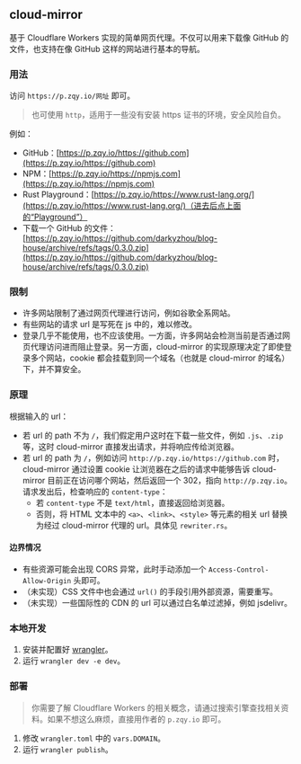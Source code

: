 ## cloud-mirror

基于 Cloudflare Workers 实现的简单网页代理。不仅可以用来下载像 GitHub 的文件，也支持在像 GitHub 这样的网站进行基本的导航。

### 用法

访问 `https://p.zqy.io/网址` 即可。

> 也可使用 `http`，适用于一些没有安装 https 证书的环境，安全风险自负。

例如：

- GitHub：[https://p.zqy.io/https://github.com](https://p.zqy.io/https://github.com)
- NPM：[https://p.zqy.io/https://npmjs.com](https://p.zqy.io/https://npmjs.com)
- Rust Playground：[https://p.zqy.io/https://www.rust-lang.org/](https://p.zqy.io/https://www.rust-lang.org/)（进去后点上面的“Playground”）
- 下载一个 GitHub 的文件：[https://p.zqy.io/https://github.com/darkyzhou/blog-house/archive/refs/tags/0.3.0.zip](https://p.zqy.io/https://github.com/darkyzhou/blog-house/archive/refs/tags/0.3.0.zip)

### 限制

- 许多网站限制了通过网页代理进行访问，例如谷歌全系网站。
- 有些网站的请求 url 是写死在 js 中的，难以修改。
- 登录几乎不能使用，也不应该使用。一方面，许多网站会检测当前是否通过网页代理访问进而阻止登录。另一方面，cloud-mirror 的实现原理决定了即使登录多个网站，cookie 都会挂载到同一个域名（也就是 cloud-mirror 的域名）下，并不算安全。

### 原理

根据输入的 url：

- 若 url 的 path 不为 `/`，我们假定用户这时在下载一些文件，例如 `.js`、`.zip` 等，这时 cloud-mirror 直接发出请求，并将响应传给浏览器。
- 若 url 的 path 为 `/`，例如访问 `http://p.zqy.io/https://github.com` 时，cloud-mirror 通过设置 cookie 让浏览器在之后的请求中能够告诉 cloud-mirror 目前正在访问哪个网站，然后返回一个 302，指向 `http://p.zqy.io`。请求发出后，检查响应的 `content-type`：
  - 若 `content-type` 不是 `text/html`，直接返回给浏览器。
  - 否则，将 HTML 文本中的 `<a>`、`<link>`、`<style>` 等元素的相关 url 替换为经过 cloud-mirror 代理的 url。具体见 `rewriter.rs`。

#### 边界情况

- 有些资源可能会出现 CORS 异常，此时手动添加一个 `Access-Control-Allow-Origin` 头即可。
- （未实现）CSS 文件中也会通过 `url()` 的手段引用外部资源，需要重写。
- （未实现）一些国际性的 CDN 的 url 可以通过白名单过滤掉，例如 jsdelivr。

### 本地开发

1. 安装并配置好 [wrangler](https://github.com/cloudflare/wrangler)。
2. 运行 `wrangler dev -e dev`。

### 部署

> 你需要了解 Cloudflare Workers 的相关概念，请通过搜索引擎查找相关资料。如果不想这么麻烦，直接用作者的 `p.zqy.io` 即可。

1. 修改 `wrangler.toml` 中的 `vars.DOMAIN`。
2. 运行 `wrangler publish`。
